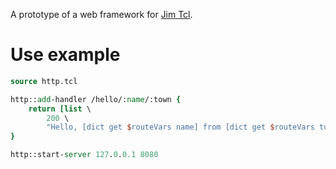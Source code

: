 A prototype of a web framework for [Jim Tcl](http://jim.tcl.tk/).

# Use example
```Tcl
source http.tcl

http::add-handler /hello/:name/:town {
    return [list \
        200 \
        "Hello, [dict get $routeVars name] from [dict get $routeVars town]!"]
}

http::start-server 127.0.0.1 8080
```
